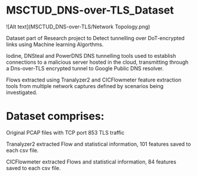 # MSCTUD_DNS-over-TLS_Dataset
![Alt text](MSCTUD_DNS-over-TLS/Network Topology.png)

Dataset part of Research project to Detect tunnelling over DoT-encrypted links using Machine learning Algorthms.

Iodine, DNSteal and PowerDNS DNS tunnelling tools used to establish connections to a malicious server hosted in 
the cloud, transmitting  through a Dns-over-TLS encrypted tunnel to Google Public DNS resolver.

Flows extracted using Tranalyzer2 and CICFlowmeter feature extraction tools from multiple network captures defined by scenarios being investigated.

Dataset comprises:
==================
Original PCAP files with TCP port 853 TLS traffic

Tranalyzer2 extracted Flow and statistical information, 101 features saved to each csv file.

CICFlowmeter extracted Flows and statistical information, 84 features saved to each csv file.
